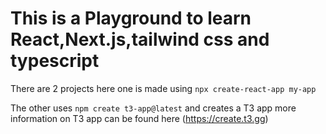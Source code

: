 # This is a Playground to learn React,Next.js,tailwind css and typescript

There are 2 projects here one is made using  `npx create-react-app my-app`

The other uses `npm create t3-app@latest` and creates a T3 app more information on T3 app can be found here (https://create.t3.gg)